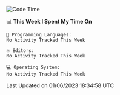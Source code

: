 
<!--START_SECTION:waka-->
![Code Time](http://img.shields.io/badge/Code%20Time-727%20hrs%203%20mins-blue)

📊 **This Week I Spent My Time On** 

```text
💬 Programming Languages: 
No Activity Tracked This Week

🔥 Editors: 
No Activity Tracked This Week

💻 Operating System: 
No Activity Tracked This Week
```


 Last Updated on 01/06/2023 18:34:58 UTC
<!--END_SECTION:waka-->

